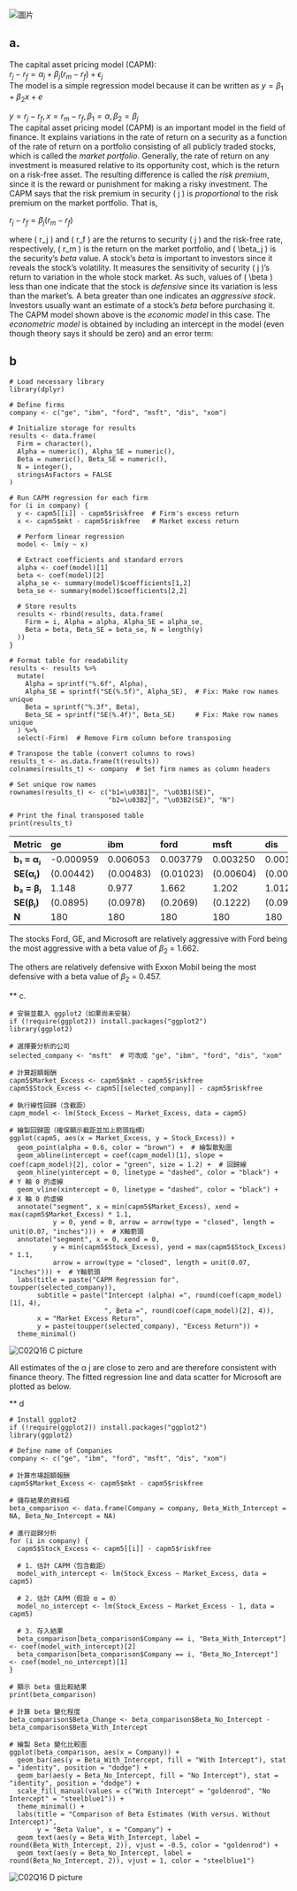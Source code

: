 ![圖片](https://github.com/user-attachments/assets/1bfc746b-97d6-462d-be3c-16f9b5e92f57)

## a.
The capital asset pricing model (CAPM):\
$r_j - r_f = \alpha_j + \beta_j (r_m - r_f) + \epsilon_j$
\
The model is a simple regression model because it can be written as $y = \beta_1 + \beta_2 x +e$

$y = r_j - r_f , x = r_m - r_f , \beta_1 = \alpha ,\beta_2 = \beta_j$
\
The capital asset pricing model (CAPM) is an important model in the field of finance. It explains variations in the rate of return on a security as a function of the rate of return on a portfolio consisting of all publicly traded stocks, which is called the *market portfolio*. Generally, the rate of return on any investment is measured relative to its opportunity cost, which is the return on a risk-free asset. The resulting difference is called the *risk premium*, since it is the reward or punishment for making a risky investment. The CAPM says that the risk premium in security \( j \) is *proportional* to the risk premium on the market portfolio. That is,

$r_j - r_f = \beta_j (r_m - r_f)$

where \( r_j \) and \( r_f \) are the returns to security \( j \) and the risk-free rate, respectively, \( r_m \) is the return on the market portfolio, and \( \beta_j \) is the security’s *beta* value. A stock’s *beta* is important to investors since it reveals the stock’s volatility. It measures the sensitivity of security \( j \)’s return to variation in the whole stock market. As such, values of \( \beta \) less than one indicate that the stock is *defensive* since its variation is less than the market’s. A beta greater than one indicates an *aggressive stock*. Investors usually want an estimate of a stock’s *beta* before purchasing it. The CAPM model shown above is the *economic model* in this case. The *econometric model* is obtained by including an intercept in the model (even though theory says it should be zero) and an error term:

## b
```
# Load necessary library
library(dplyr)

# Define firms
company <- c("ge", "ibm", "ford", "msft", "dis", "xom")

# Initialize storage for results
results <- data.frame(
  Firm = character(), 
  Alpha = numeric(), Alpha_SE = numeric(),
  Beta = numeric(), Beta_SE = numeric(), 
  N = integer(),
  stringsAsFactors = FALSE
)

# Run CAPM regression for each firm
for (i in company) {
  y <- capm5[[i]] - capm5$riskfree  # Firm's excess return
  x <- capm5$mkt - capm5$riskfree   # Market excess return
  
  # Perform linear regression
  model <- lm(y ~ x)
  
  # Extract coefficients and standard errors
  alpha <- coef(model)[1]
  beta <- coef(model)[2]
  alpha_se <- summary(model)$coefficients[1,2]
  beta_se <- summary(model)$coefficients[2,2]
  
  # Store results
  results <- rbind(results, data.frame(
    Firm = i, Alpha = alpha, Alpha_SE = alpha_se,
    Beta = beta, Beta_SE = beta_se, N = length(y)
  ))
}

# Format table for readability
results <- results %>%
  mutate(
    Alpha = sprintf("%.6f", Alpha), 
    Alpha_SE = sprintf("SE(%.5f)", Alpha_SE),  # Fix: Make row names unique
    Beta = sprintf("%.3f", Beta),
    Beta_SE = sprintf("SE(%.4f)", Beta_SE)     # Fix: Make row names unique
  ) %>%
  select(-Firm)  # Remove Firm column before transposing

# Transpose the table (convert columns to rows)
results_t <- as.data.frame(t(results))
colnames(results_t) <- company  # Set firm names as column headers

# Set unique row names
rownames(results_t) <- c("b1=\u03B1̂j", "\u03B1(SE)",
                         "b2=\u03B2̂j", "\u03B2(SE)", "N")

# Print the final transposed table
print(results_t)
```
| Metric      | ge        | ibm      | ford     | msft     | dis      | xom      |
|:-----------|:---------|:--------|:--------|:--------|:--------|:--------|
| **b₁ = αⱼ**  | -0.000959 | 0.006053 | 0.003779 | 0.003250 | 0.001047 | 0.005284 |
| **SE(αⱼ)**   | (0.00442) | (0.00483) | (0.01023) | (0.00604) | (0.00468) | (0.00354) |
| **b₂ = βⱼ**  | 1.148     | 0.977    | 1.662    | 1.202    | 1.012    | 0.457    |
| **SE(βⱼ)**   | (0.0895)  | (0.0978)  | (0.2069)  | (0.1222)  | (0.0946)  | (0.0716)  |
| **N**        | 180       | 180      | 180      | 180      | 180      | 180      |

The stocks Ford, GE, and Microsoft are relatively aggressive with Ford being the most aggressive with a beta value of $\beta_2$ = 1.662. 

The others are relatively defensive with Exxon Mobil being the most defensive with a beta value of $\beta_2$ = 0.457.


** c.
```
# 安裝並載入 ggplot2（如果尚未安裝）
if (!require(ggplot2)) install.packages("ggplot2")
library(ggplot2)

# 選擇要分析的公司
selected_company <- "msft"  # 可改成 "ge", "ibm", "ford", "dis", "xom"

# 計算超額報酬
capm5$Market_Excess <- capm5$mkt - capm5$riskfree
capm5$Stock_Excess <- capm5[[selected_company]] - capm5$riskfree

# 執行線性回歸（含截距）
capm_model <- lm(Stock_Excess ~ Market_Excess, data = capm5)

# 繪製回歸圖（確保顯示截距並加上箭頭指標）
ggplot(capm5, aes(x = Market_Excess, y = Stock_Excess)) +
  geom_point(alpha = 0.6, color = "brown") +  # 繪製散點圖
  geom_abline(intercept = coef(capm_model)[1], slope = coef(capm_model)[2], color = "green", size = 1.2) +  # 回歸線
  geom_hline(yintercept = 0, linetype = "dashed", color = "black") +  # Y 軸 0 的虛線
  geom_vline(xintercept = 0, linetype = "dashed", color = "black") +  # X 軸 0 的虛線
  annotate("segment", x = min(capm5$Market_Excess), xend = max(capm5$Market_Excess) * 1.1, 
           y = 0, yend = 0, arrow = arrow(type = "closed", length = unit(0.07, "inches"))) +  # X軸箭頭
  annotate("segment", x = 0, xend = 0, 
           y = min(capm5$Stock_Excess), yend = max(capm5$Stock_Excess) * 1.1, 
           arrow = arrow(type = "closed", length = unit(0.07, "inches"))) +  # Y軸箭頭
  labs(title = paste("CAPM Regression for", toupper(selected_company)),
       subtitle = paste("Intercept (alpha) =", round(coef(capm_model)[1], 4),
                        ", Beta =", round(coef(capm_model)[2], 4)),
       x = "Market Excess Return",
       y = paste(toupper(selected_company), "Excess Return")) +
  theme_minimal()
```
![C02Q16 C  picture](https://github.com/user-attachments/assets/623907e0-06d8-4a37-9302-2e7b56b9db96)

All estimates of the α j are close to zero and are therefore consistent with finance theory. The fitted regression line and data scatter for Microsoft are plotted as below.

** d
```
# Install ggplot2
if (!require(ggplot2)) install.packages("ggplot2")
library(ggplot2)

# Define name of Companies
company <- c("ge", "ibm", "ford", "msft", "dis", "xom")

# 計算市場超額報酬
capm5$Market_Excess <- capm5$mkt - capm5$riskfree

# 儲存結果的資料框
beta_comparison <- data.frame(Company = company, Beta_With_Intercept = NA, Beta_No_Intercept = NA)

# 進行迴歸分析
for (i in company) {
  capm5$Stock_Excess <- capm5[[i]] - capm5$riskfree
  
  # 1. 估計 CAPM（包含截距）
  model_with_intercept <- lm(Stock_Excess ~ Market_Excess, data = capm5)
  
  # 2. 估計 CAPM（假設 α = 0）
  model_no_intercept <- lm(Stock_Excess ~ Market_Excess - 1, data = capm5)
  
  # 3. 存入結果
  beta_comparison[beta_comparison$Company == i, "Beta_With_Intercept"] <- coef(model_with_intercept)[2]
  beta_comparison[beta_comparison$Company == i, "Beta_No_Intercept"] <- coef(model_no_intercept)[1]
}

# 顯示 beta 值比較結果
print(beta_comparison)

# 計算 beta 變化程度
beta_comparison$Beta_Change <- beta_comparison$Beta_No_Intercept - beta_comparison$Beta_With_Intercept

# 繪製 Beta 變化比較圖
ggplot(beta_comparison, aes(x = Company)) +
  geom_bar(aes(y = Beta_With_Intercept, fill = "With Intercept"), stat = "identity", position = "dodge") +
  geom_bar(aes(y = Beta_No_Intercept, fill = "No Intercept"), stat = "identity", position = "dodge") +
  scale_fill_manual(values = c("With Intercept" = "goldenrod", "No Intercept" = "steelblue1")) +
  theme_minimal() +
  labs(title = "Comparison of Beta Estimates (With versus. Without Intercept)",
       y = "Beta Value", x = "Company") +
  geom_text(aes(y = Beta_With_Intercept, label = round(Beta_With_Intercept, 2)), vjust = -0.5, color = "goldenrod") +
  geom_text(aes(y = Beta_No_Intercept, label = round(Beta_No_Intercept, 2)), vjust = 1, color = "steelblue1")
```
![C02Q16 D picture](https://github.com/user-attachments/assets/f5da05e0-6c43-4b47-9fd2-c9aa7c2bf33c)
